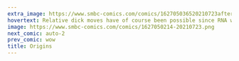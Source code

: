 ```yaml
---
extra_image: https://www.smbc-comics.com/comics/162705036520210723after.png
hovertext: Relative dick moves have of course been possible since RNA world.
image: https://www.smbc-comics.com/comics/1627050214-20210723.png
next_comic: auto-2
prev_comic: wow
title: Origins
---
```


